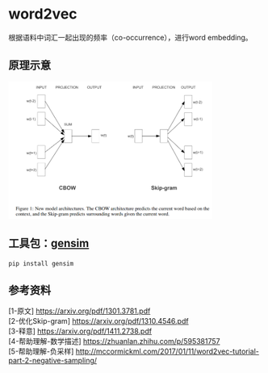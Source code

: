 <style>
img{
    width: 80%;
}
</style>

# word2vec

根据语料中词汇一起出现的频率（co-occurrence），进行word embedding。

## 原理示意

![](word2vec/1.PNG)   



## 工具包：[gensim](https://radimrehurek.com/gensim/auto_examples/tutorials/run_word2vec.html#sphx-glr-auto-examples-tutorials-run-word2vec-py)

```
pip install gensim
```


## 参考资料

[1-原文] https://arxiv.org/pdf/1301.3781.pdf  
[2-优化Skip-gram] https://arxiv.org/pdf/1310.4546.pdf  
[3-释意] https://arxiv.org/pdf/1411.2738.pdf  
[4-帮助理解-数学描述] https://zhuanlan.zhihu.com/p/595381757  
[5-帮助理解-负采样] http://mccormickml.com/2017/01/11/word2vec-tutorial-part-2-negative-sampling/

